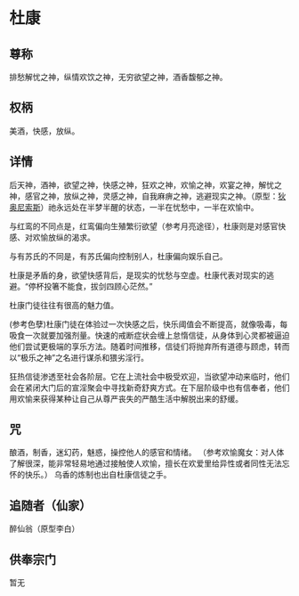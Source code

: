 # 杜康
## 尊称

排愁解忧之神，纵情欢饮之神，无穷欲望之神，酒香馥郁之神。
## 权柄

美酒，快感，放纵。

## 详情

后天神，酒神，欲望之神，快感之神，狂欢之神，欢愉之神，欢宴之神，解忧之神，感官之神，放纵之神，灵感之神，自我麻痹之神，逃避现实之神。（原型：[狄奥尼索斯](http://www.krilta.sdu.edu.cn/info/1020/1925.htm)）祂永远处在半梦半醒的状态，一半在忧愁中，一半在欢愉中。

与红鸾的不同点是，红鸾偏向生殖繁衍欲望（参考月亮途径），杜康则是对感官快感、对欢愉放纵的渴求。

与有苏氏的不同是，有苏氏偏向控制别人，杜康偏向娱乐自己。

杜康是矛盾的身，欲望快感背后，是现实的忧愁与空虚。杜康代表对现实的逃避。“停杯投箸不能食，拔剑四顾心茫然。”

杜康门徒往往有很高的魅力值。

(参考色孽)杜康门徒在体验过一次快感之后，快乐阈值会不断提高，就像吸毒，每吸食一次就要加强剂量。快速的戒断症状会缠上怠惰信徒，从身体到心灵都被逼迫他们尝试更极端的享乐方法。随着时间推移，信徒们将抛弃所有道德与顾虑，转而以“极乐之神”之名进行谋杀和猥劣淫行。

狂热信徒渗透至社会各阶层。它在上流社会中极受欢迎，当欲望冲动来临时，他们会在紧闭大门后的宣淫聚会中寻找新奇舒爽方式。在下层阶级中也有信奉者，他们用欢愉来获得某种让自己从尊严丧失的严酷生活中解脱出来的舒缓。

## 咒

酿酒，制香，迷幻药，魅惑，操控他人的感官和情绪。
（参考欢愉魔女：对人体了解很深，能非常轻易地通过接触使人欢愉，擅长在欢爱里给异性或者同性无法忘怀的快乐。）
乌香的炼制也出自杜康信徒之手。

## 追随者（仙家）

醉仙翁（原型李白）

## 供奉宗门

暂无